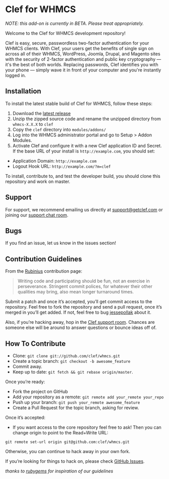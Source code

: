 # Clef for WHMCS

*NOTE: this add-on is currently in BETA. Please treat appropriately.*

Welcome to the Clef for WHMCS development repository!

Clef is easy, secure, passwordless two-factor authentication for your WHMCS clients. With Clef, your users get the benefits of single sign on across all of their WHMCS, WordPress, Joomla, Drupal, and Magento sites with the security of 2-factor authentication and public key cryptography — it's the best of both worlds. Replacing passwords, Clef identifies you with your phone — simply wave it in front of your computer and you're instantly logged in.

## Installation

To install the latest stable build of Clef for WHMCS, follow these steps:

1. Download the [latest release](https://github.com/clef/whmcs/releases)
2. Unzip the zipped source code and rename the unzipped directory from `whmcs-X.X.X` to `clef`
3. Copy the `clef`  directory into `modules/addons/`
4. Log into the WHMCS administrator portal and go to Setup > Addon Modules. 
5. Activate Clef and configure it with a new Clef application ID and Secret. If the base URL of your install is `http://example.com`, you should set:
  * Application Domain: `http://example.com`
  * Logout Hook URL: `http://example.com/?m=clef`

To install, contribute to, and test the developer build, you should clone this repository and work on master.

## Support

For support, we recommend emailing us directly at [support@getclef.com](mailto:support@getclef.com) or joining our [support chat room](http://www.hipchat.com/go5kUkq90). 

## Bugs

If you find an issue, let us know in the issues section!

## Contribution Guidelines

From the [Rubinius](http://rubini.us/) contribution page:

> Writing code and participating should be fun, not an exercise in
> perseverance. Stringent commit polices, for whatever their other
> qualities may bring, also mean longer turnaround times.

Submit a patch and once it’s accepted, you’ll get commit access to the
repository. Feel free to fork the repository and send a pull request,
once it’s merged in you’ll get added. If not, feel free to bug
[jessepollak](http://github.com/jessepollak) about it.

Also, if you’re hacking away, hop in the [Clef support room](https://www.hipchat.com/go5kUkq90). Chances are someone else will be around to answer
questions or bounce ideas off of.

How To Contribute
-----------------

* Clone: `git clone git://github.com/clef/whmcs.git`
* Create a topic branch: `git checkout -b awesome_feature`
* Commit away.
* Keep up to date: `git fetch && git rebase origin/master`.

Once you’re ready:

* Fork the project on GitHub
* Add your repository as a remote: `git remote add your_remote your_repo`
* Push up your branch: `git push your_remote awesome_feature`
* Create a Pull Request for the topic branch, asking for review.

Once it’s accepted:

* If you want access to the core repository feel free to ask! Then you
can change origin to point to the Read+Write URL:

```
git remote set-url origin git@github.com:clef/whmcs.git
```

Otherwise, you can continue to hack away in your own fork.

If you’re looking for things to hack on, please check 
[GitHub Issues](http://github.com/clef/whmcs/issues). 

*thanks to [rubygems](https://github.com/rubygems/rubygems.org) for inspiration of our guidelines*
